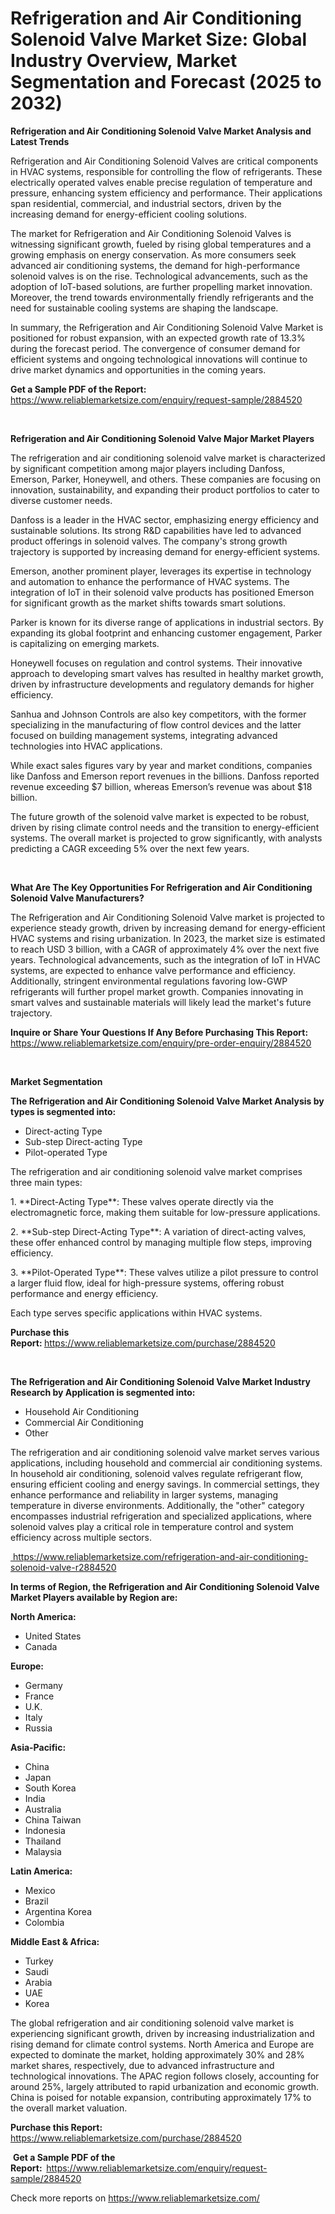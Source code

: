 <p><h1>Refrigeration and Air Conditioning Solenoid Valve Market Size: Global Industry Overview, Market Segmentation and Forecast (2025 to 2032)</h1></p><p><strong>Refrigeration and Air Conditioning Solenoid Valve Market Analysis and Latest Trends</strong></p>
<p><p>Refrigeration and Air Conditioning Solenoid Valves are critical components in HVAC systems, responsible for controlling the flow of refrigerants. These electrically operated valves enable precise regulation of temperature and pressure, enhancing system efficiency and performance. Their applications span residential, commercial, and industrial sectors, driven by the increasing demand for energy-efficient cooling solutions.</p><p>The market for Refrigeration and Air Conditioning Solenoid Valves is witnessing significant growth, fueled by rising global temperatures and a growing emphasis on energy conservation. As more consumers seek advanced air conditioning systems, the demand for high-performance solenoid valves is on the rise. Technological advancements, such as the adoption of IoT-based solutions, are further propelling market innovation. Moreover, the trend towards environmentally friendly refrigerants and the need for sustainable cooling systems are shaping the landscape.</p><p>In summary, the Refrigeration and Air Conditioning Solenoid Valve Market is positioned for robust expansion, with an expected growth rate of 13.3% during the forecast period. The convergence of consumer demand for efficient systems and ongoing technological innovations will continue to drive market dynamics and opportunities in the coming years.</p></p>
<p><strong>Get a Sample PDF of the Report:&nbsp;</strong> <a href="https://www.reliablemarketsize.com/enquiry/request-sample/2884520?utm_campaign=3069&utm_medium=2&utm_source=Github&utm_content=ia&utm_term=13032025&utm_id=refrigeration-and-air-conditioning-solenoid-valve">https://www.reliablemarketsize.com/enquiry/request-sample/2884520</a></p>
<p>&nbsp;</p>
<p><strong>Refrigeration and Air Conditioning Solenoid Valve Major Market Players</strong></p>
<p><p>The refrigeration and air conditioning solenoid valve market is characterized by significant competition among major players including Danfoss, Emerson, Parker, Honeywell, and others. These companies are focusing on innovation, sustainability, and expanding their product portfolios to cater to diverse customer needs.</p><p>Danfoss is a leader in the HVAC sector, emphasizing energy efficiency and sustainable solutions. Its strong R&D capabilities have led to advanced product offerings in solenoid valves. The company's strong growth trajectory is supported by increasing demand for energy-efficient systems. </p><p>Emerson, another prominent player, leverages its expertise in technology and automation to enhance the performance of HVAC systems. The integration of IoT in their solenoid valve products has positioned Emerson for significant growth as the market shifts towards smart solutions. </p><p>Parker is known for its diverse range of applications in industrial sectors. By expanding its global footprint and enhancing customer engagement, Parker is capitalizing on emerging markets. </p><p>Honeywell focuses on regulation and control systems. Their innovative approach to developing smart valves has resulted in healthy market growth, driven by infrastructure developments and regulatory demands for higher efficiency.</p><p>Sanhua and Johnson Controls are also key competitors, with the former specializing in the manufacturing of flow control devices and the latter focused on building management systems, integrating advanced technologies into HVAC applications. </p><p>While exact sales figures vary by year and market conditions, companies like Danfoss and Emerson report revenues in the billions. Danfoss reported revenue exceeding $7 billion, whereas Emerson’s revenue was about $18 billion.</p><p>The future growth of the solenoid valve market is expected to be robust, driven by rising climate control needs and the transition to energy-efficient systems. The overall market is projected to grow significantly, with analysts predicting a CAGR exceeding 5% over the next few years.</p></p>
<p>&nbsp;</p>
<p><strong>What Are The Key Opportunities For Refrigeration and Air Conditioning Solenoid Valve Manufacturers?</strong></p>
<p><p>The Refrigeration and Air Conditioning Solenoid Valve market is projected to experience steady growth, driven by increasing demand for energy-efficient HVAC systems and rising urbanization. In 2023, the market size is estimated to reach USD 3 billion, with a CAGR of approximately 4% over the next five years. Technological advancements, such as the integration of IoT in HVAC systems, are expected to enhance valve performance and efficiency. Additionally, stringent environmental regulations favoring low-GWP refrigerants will further propel market growth. Companies innovating in smart valves and sustainable materials will likely lead the market's future trajectory.</p></p>
<p><strong>Inquire or Share Your Questions If Any Before Purchasing This Report:</strong> <a href="https://www.reliablemarketsize.com/enquiry/pre-order-enquiry/2884520?utm_campaign=3069&utm_medium=2&utm_source=Github&utm_content=ia&utm_term=13032025&utm_id=refrigeration-and-air-conditioning-solenoid-valve">https://www.reliablemarketsize.com/enquiry/pre-order-enquiry/2884520</a></p>
<p>&nbsp;</p>
<p><strong>Market Segmentation</strong></p>
<p><strong>The Refrigeration and Air Conditioning Solenoid Valve Market Analysis by types is segmented into:</strong></p>
<p><ul><li>Direct-acting Type</li><li>Sub-step Direct-acting Type</li><li>Pilot-operated Type</li></ul></p>
<p><p>The refrigeration and air conditioning solenoid valve market comprises three main types: </p><p>1. **Direct-Acting Type**: These valves operate directly via the electromagnetic force, making them suitable for low-pressure applications.</p><p>2. **Sub-step Direct-Acting Type**: A variation of direct-acting valves, these offer enhanced control by managing multiple flow steps, improving efficiency.</p><p>3. **Pilot-Operated Type**: These valves utilize a pilot pressure to control a larger fluid flow, ideal for high-pressure systems, offering robust performance and energy efficiency. </p><p>Each type serves specific applications within HVAC systems.</p></p>
<p><strong>Purchase this Report:&nbsp;</strong><a href="https://www.reliablemarketsize.com/purchase/2884520?utm_campaign=3069&utm_medium=2&utm_source=Github&utm_content=ia&utm_term=13032025&utm_id=refrigeration-and-air-conditioning-solenoid-valve">https://www.reliablemarketsize.com/purchase/2884520</a></p>
<p>&nbsp;</p>
<p><strong>The Refrigeration and Air Conditioning Solenoid Valve Market Industry Research by Application is segmented into:</strong></p>
<p><ul><li>Household Air Conditioning</li><li>Commercial Air Conditioning</li><li>Other</li></ul></p>
<p><p>The refrigeration and air conditioning solenoid valve market serves various applications, including household and commercial air conditioning systems. In household air conditioning, solenoid valves regulate refrigerant flow, ensuring efficient cooling and energy savings. In commercial settings, they enhance performance and reliability in larger systems, managing temperature in diverse environments. Additionally, the "other" category encompasses industrial refrigeration and specialized applications, where solenoid valves play a critical role in temperature control and system efficiency across multiple sectors.</p></p>
<p><a href="https://www.reliablemarketsize.com/refrigeration-and-air-conditioning-solenoid-valve-r2884520?utm_campaign=3069&utm_medium=2&utm_source=Github&utm_content=ia&utm_term=13032025&utm_id=refrigeration-and-air-conditioning-solenoid-valve">&nbsp;https://www.reliablemarketsize.com/refrigeration-and-air-conditioning-solenoid-valve-r2884520</a></p>
<p><strong>In terms of Region, the Refrigeration and Air Conditioning Solenoid Valve Market Players available by Region are:</strong></p>
<p>
    <p> <strong> North America: </strong>
        <ul>
            <li>United States</li>
            <li>Canada</li>
        </ul>
        </p> 
    <p> <strong> Europe: </strong>
        <ul>
            <li>Germany</li>
            <li>France</li>
            <li>U.K.</li>
            <li>Italy</li>
            <li>Russia</li>
        </ul>
        </p> 
    <p> <strong> Asia-Pacific: </strong>
        <ul>
            <li>China</li>
            <li>Japan</li>
            <li>South Korea</li>
            <li>India</li>
            <li>Australia</li>
            <li>China Taiwan</li>
            <li>Indonesia</li>
            <li>Thailand</li>
            <li>Malaysia</li>
        </ul>
        </p> 
    <p> <strong> Latin America: </strong>
        <ul>
            <li>Mexico</li>
            <li>Brazil</li>
            <li>Argentina Korea</li>
            <li>Colombia</li>
        </ul>
        </p> 
    <p> <strong> Middle East & Africa: </strong>
        <ul>
            <li>Turkey</li>
            <li>Saudi</li>
            <li>Arabia</li>
            <li>UAE</li>
            <li>Korea</li>
        </ul>
    </p>
    </p>
<p><p>The global refrigeration and air conditioning solenoid valve market is experiencing significant growth, driven by increasing industrialization and rising demand for climate control systems. North America and Europe are expected to dominate the market, holding approximately 30% and 28% market shares, respectively, due to advanced infrastructure and technological innovations. The APAC region follows closely, accounting for around 25%, largely attributed to rapid urbanization and economic growth. China is poised for notable expansion, contributing approximately 17% to the overall market valuation.</p></p>
<p><strong>Purchase this Report: </strong><a href="https://www.reliablemarketsize.com/purchase/2884520?utm_campaign=3069&utm_medium=2&utm_source=Github&utm_content=ia&utm_term=13032025&utm_id=refrigeration-and-air-conditioning-solenoid-valve">https://www.reliablemarketsize.com/purchase/2884520</a></p>
<p>&nbsp;<strong>Get a Sample PDF of the Report:&nbsp;&nbsp;</strong><a href="https://www.reliablemarketsize.com/enquiry/request-sample/2884520?utm_campaign=3069&utm_medium=2&utm_source=Github&utm_content=ia&utm_term=13032025&utm_id=refrigeration-and-air-conditioning-solenoid-valve">https://www.reliablemarketsize.com/enquiry/request-sample/2884520</a></p>
<p><strong></strong></p>
<p>Check more reports on <a href="https://www.reliablemarketsize.com/?utm_campaign=3069&utm_medium=2&utm_source=Github&utm_content=ia&utm_term=13032025&utm_id=refrigeration-and-air-conditioning-solenoid-valve">https://www.reliablemarketsize.com/</a></p>